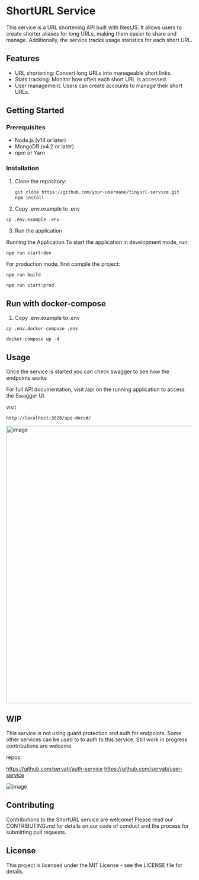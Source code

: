 # ShortURL Service

This service is a URL shortening API built with NestJS. It allows users to create shorter aliases for long URLs, making them easier to share and manage. Additionally, the service tracks usage statistics for each short URL.

## Features

- URL shortening: Convert long URLs into manageable short links.
- Stats tracking: Monitor how often each short URL is accessed.
- User management: Users can create accounts to manage their short URLs.

## Getting Started

### Prerequisites

- Node.js (v14 or later)
- MongoDB (v4.2 or later)
- npm or Yarn

### Installation

1. Clone the repository:

   ```sh
   git clone https://github.com/your-username/tinyurl-service.git
   npm install


2. Copy .env.example to .env 
  
```
cp .env.example .env
```

3. Run the application

Running the Application
To start the application in development mode, run:

```
npm run start:dev
```

For production mode, first compile the project:

```
npm run build
```

```
npm run start:prod
```

## Run with docker-compose 

1. Copy .env.example to .env 
  
```
cp .env.docker-compose .env
```

```
docker-compose up -d 
```

## Usage

Once the service is started you can check swagger to see how the endpoints works

For full API documentation, visit /api on the running application to access the Swagger UI.

visit

```
http://localhost:3020/api-docs#/
```

<img width="748" alt="image" src="https://github.com/servatj/rhx-frontend/assets/3521485/7e83b26b-cf12-4778-81f4-4e24bfaa5746">


## WIP 

This service is not using guard protection and auth for endpoints. Some other services can be used to to auth to this service. Still work in progress contributions are welcome.

repos: 

https://github.com/servatj/auth-service
https://github.com/servatj/user-service


![image](https://github.com/servatj/tinyurl-service/assets/3521485/505158db-52a7-4d05-b6df-97eae6605564)


## Contributing
Contributions to the ShortURL service are welcome! Please read our CONTRIBUTING.md for details on our code of conduct and the process for submitting pull requests.

## License
This project is licensed under the MIT License - see the LICENSE file for details.
